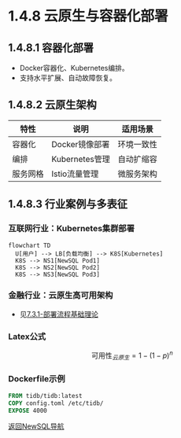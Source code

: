 # 1.4.8 云原生与容器化部署

## 1.4.8.1 容器化部署
- Docker容器化、Kubernetes编排。
- 支持水平扩展、自动故障恢复。

## 1.4.8.2 云原生架构
| 特性 | 说明 | 适用场景 |
|------|------|----------|
| 容器化 | Docker镜像部署 | 环境一致性 |
| 编排   | Kubernetes管理 | 自动扩缩容 |
| 服务网格 | Istio流量管理 | 微服务架构 |

## 1.4.8.3 行业案例与多表征

### 互联网行业：Kubernetes集群部署
```mermaid
flowchart TD
  U[用户] --> LB[负载均衡] --> K8S[Kubernetes]
  K8S --> NS1[NewSQL Pod1]
  K8S --> NS2[NewSQL Pod2]
  K8S --> NS3[NewSQL Pod3]
```

### 金融行业：云原生高可用架构
- 见[7.3.1-部署流程基础理论](../../../../7-持续集成与演进/7.3-部署流程/7.3.1-部署流程基础理论.md)

### Latex公式
$$
\text{可用性}_{云原生} = 1 - (1-p)^n
$$

### Dockerfile示例
```dockerfile
FROM tidb/tidb:latest
COPY config.toml /etc/tidb/
EXPOSE 4000
```

[返回NewSQL导航](README.md) 